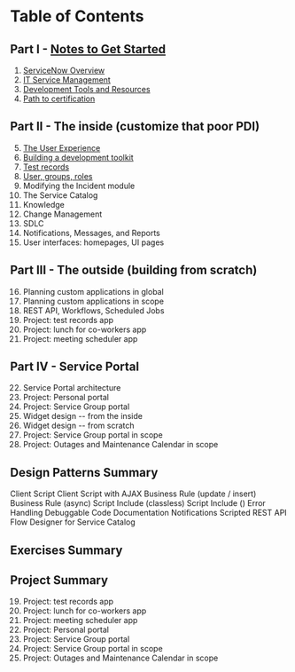 # Table of Contents

## Part I - [Notes to Get Started](ch01_00.md)

1. [ServiceNow Overview](ch01_01.md)
2. [IT Service Management](ch01_02.md)
3. [Development Tools and Resources](ch01_03.md)
4. [Path to certification](ch01_04.md)

## Part II - The inside (customize that poor PDI)

5. [The User Experience](ch02_01.md)
6. [Building a development toolkit](ch02_02.md)
7. [Test records](ch02_03.md)
8. [User, groups, roles](ch02_04.md)
9. Modifying the Incident module
10. The Service Catalog
11. Knowledge
12. Change Management
13. SDLC
14. Notifications, Messages, and Reports
15. User interfaces: homepages, UI pages

## Part III - The outside (building from scratch)

16. Planning custom applications in global
17. Planning custom applications in scope
18. REST API, Workflows, Scheduled Jobs
19. Project: test records app
20. Project: lunch for co-workers app
21. Project: meeting scheduler app

## Part IV - Service Portal

22. Service Portal architecture
23. Project: Personal portal
24. Project: Service Group portal
25. Widget design -- from the inside
26. Widget design -- from scratch
27. Project: Service Group portal in scope
28. Project: Outages and Maintenance Calendar in scope


## Design Patterns Summary

Client Script
Client Script with AJAX
Business Rule (update / insert)
Business Rule (async)
Script Include (classless)
Script Include ()
Error Handling
Debuggable Code
Documentation
Notifications
Scripted REST API
Flow Designer for Service Catalog


## Exercises Summary


## Project Summary

19. Project: test records app
20. Project: lunch for co-workers app
21. Project: meeting scheduler app
23. Project: Personal portal
24. Project: Service Group portal
27. Project: Service Group portal in scope
28. Project: Outages and Maintenance Calendar in scope